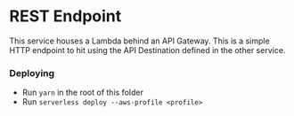 # REST Endpoint

This service houses a Lambda behind an API Gateway. This is a simple HTTP endpoint to hit using the API Destination defined in the other service.

### Deploying

- Run `yarn` in the root of this folder
- Run `serverless deploy --aws-profile <profile>`
